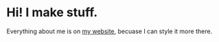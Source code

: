 # Hi! I make stuff.

Everything about me is on [my website](https://stovonson.in/about/), becuase I can style it more there.
